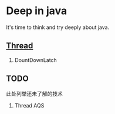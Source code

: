 # Deep in java

It's time to think and try deeply about java.

## [Thread](src/main/java/me/rui/thread)
1. DountDownLatch


## TODO 
此处列举还未了解的技术

1. Thread AQS
